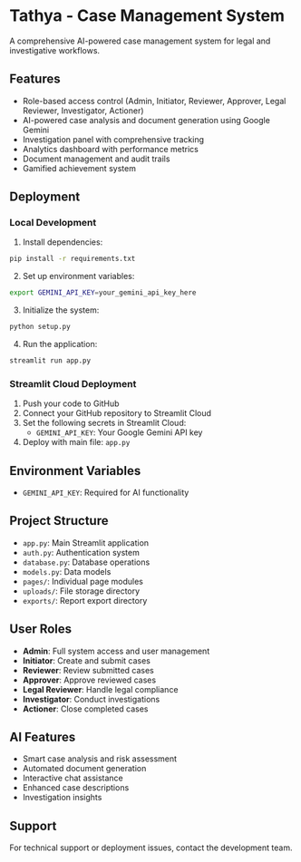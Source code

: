 # Tathya - Case Management System

A comprehensive AI-powered case management system for legal and investigative workflows.

## Features

- Role-based access control (Admin, Initiator, Reviewer, Approver, Legal Reviewer, Investigator, Actioner)
- AI-powered case analysis and document generation using Google Gemini
- Investigation panel with comprehensive tracking
- Analytics dashboard with performance metrics
- Document management and audit trails
- Gamified achievement system

## Deployment

### Local Development

1. Install dependencies:
```bash
pip install -r requirements.txt
```

2. Set up environment variables:
```bash
export GEMINI_API_KEY=your_gemini_api_key_here
```

3. Initialize the system:
```bash
python setup.py
```

4. Run the application:
```bash
streamlit run app.py
```

### Streamlit Cloud Deployment

1. Push your code to GitHub
2. Connect your GitHub repository to Streamlit Cloud
3. Set the following secrets in Streamlit Cloud:
   - `GEMINI_API_KEY`: Your Google Gemini API key
4. Deploy with main file: `app.py`

## Environment Variables

- `GEMINI_API_KEY`: Required for AI functionality

## Project Structure

- `app.py`: Main Streamlit application
- `auth.py`: Authentication system
- `database.py`: Database operations
- `models.py`: Data models
- `pages/`: Individual page modules
- `uploads/`: File storage directory
- `exports/`: Report export directory

## User Roles

- **Admin**: Full system access and user management
- **Initiator**: Create and submit cases
- **Reviewer**: Review submitted cases
- **Approver**: Approve reviewed cases
- **Legal Reviewer**: Handle legal compliance
- **Investigator**: Conduct investigations
- **Actioner**: Close completed cases

## AI Features

- Smart case analysis and risk assessment
- Automated document generation
- Interactive chat assistance
- Enhanced case descriptions
- Investigation insights

## Support

For technical support or deployment issues, contact the development team.